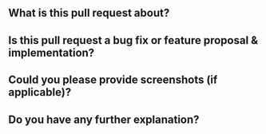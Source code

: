 ## What is this pull request about?

<!-- Put your description here. -->

## Is this pull request a bug fix or feature proposal & implementation?

<!-- Answer "Bug fix" or "Feature request". -->

## Could you please provide screenshots (if applicable)?

## Do you have any further explanation?
